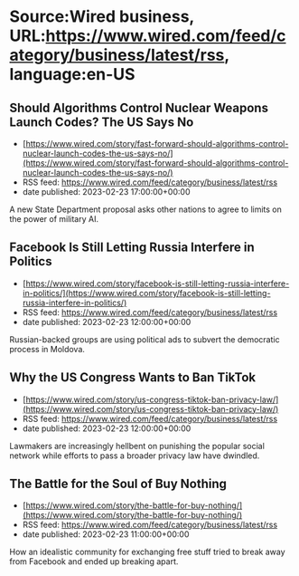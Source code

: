 # Source:Wired business, URL:https://www.wired.com/feed/category/business/latest/rss, language:en-US

## Should Algorithms Control Nuclear Weapons Launch Codes? The US Says No
 - [https://www.wired.com/story/fast-forward-should-algorithms-control-nuclear-launch-codes-the-us-says-no/](https://www.wired.com/story/fast-forward-should-algorithms-control-nuclear-launch-codes-the-us-says-no/)
 - RSS feed: https://www.wired.com/feed/category/business/latest/rss
 - date published: 2023-02-23 17:00:00+00:00

A new State Department proposal asks other nations to agree to limits on the power of military AI.

## Facebook Is Still Letting Russia Interfere in Politics
 - [https://www.wired.com/story/facebook-is-still-letting-russia-interfere-in-politics/](https://www.wired.com/story/facebook-is-still-letting-russia-interfere-in-politics/)
 - RSS feed: https://www.wired.com/feed/category/business/latest/rss
 - date published: 2023-02-23 12:00:00+00:00

Russian-backed groups are using political ads to subvert the democratic process in Moldova.

## Why the US Congress Wants to Ban TikTok
 - [https://www.wired.com/story/us-congress-tiktok-ban-privacy-law/](https://www.wired.com/story/us-congress-tiktok-ban-privacy-law/)
 - RSS feed: https://www.wired.com/feed/category/business/latest/rss
 - date published: 2023-02-23 12:00:00+00:00

Lawmakers are increasingly hellbent on punishing the popular social network while efforts to pass a broader privacy law have dwindled.

## The Battle for the Soul of Buy Nothing
 - [https://www.wired.com/story/the-battle-for-buy-nothing/](https://www.wired.com/story/the-battle-for-buy-nothing/)
 - RSS feed: https://www.wired.com/feed/category/business/latest/rss
 - date published: 2023-02-23 11:00:00+00:00

How an idealistic community for exchanging free stuff tried to break away from Facebook and ended up breaking apart.

